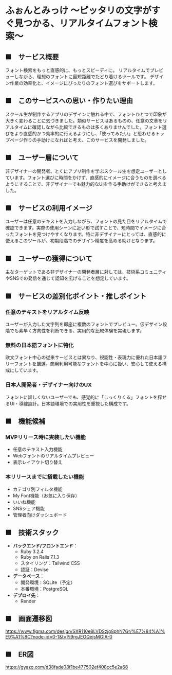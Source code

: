 # ふぉんとみっけ 〜ピッタリの文字がすぐ見つかる、リアルタイムフォント検索〜

## ■　サービス概要

フォント検索をもっと直感的に、もっとスピーディに。
リアルタイムでプレビューしながら、理想のフォントに最短距離でたどり着けるツールです。
デザイン作業の効率化と、イメージにぴったりのフォント選びをサポートします。

## ■　このサービスへの思い・作りたい理由

スクール生が制作するアプリのデザインに触れる中で、フォントひとつで印象が大きく変わることに気づきました。類似サービスはあるものの、任意の文章をリアルタイムに確認しながら比較できるものは多くありませんでした。フォント選びをより直感的かつ効率的に行えるようにし、「使ってみたい」と思わせるトップページ作りの手助けになればと考え、このサービスを開発しました。

## ■　ユーザー層について

非デザイナーの開発者、とくにアプリ制作を学ぶスクール生を想定ユーザーとしています。フォント選びに時間をかけず、直感的にイメージに合うものを選べるようにすることで、非デザイナーでも魅力的なUIを作る手助けができると考えました。

## ■　サービスの利用イメージ

ユーザーは任意のテキストを入力しながら、フォントの見た目をリアルタイムで確認できます。実際の使用シーンに近い形で試すことで、短時間でイメージに合ったフォントを見つけやすくなります。特に非デザイナーにとっては、直感的に使えるこのツールが、初期段階でのデザイン精度を高める助けとなります。

## ■　ユーザーの獲得について

主なターゲットである非デザイナーの開発者層に対しては、技術系コミュニティやSNSでの発信を通じて認知を広げることを想定しています。

## ■　サービスの差別化ポイント・推しポイント

### 任意のテキストをリアルタイム反映
ユーザーが入力した文字列を即座に複数のフォントでプレビュー。仮デザイン段階でも素早く方向性を判断できる、実用的な比較体験を実現します。

### 無料の日本語フォントに特化
欧文フォント中心の従来サービスとは異なり、視認性・表現力に優れた日本語フリーフォントを厳選。商用利用可能なフォントを中心に扱い、安心して使える構成にしています。

### 日本人開発者・デザイナー向けのUX
フォントに詳しくないユーザーでも、感覚的に「しっくりくる」フォントを探せるUI・導線設計。日本語環境での実用性を重視した構成です。

## ■　機能候補

### MVPリリース時に実装したい機能

- 任意のテキスト入力機能
- Webフォントのリアルタイムプレビュー
- 表示レイアウト切り替え

### 本リリースまでに搭載したい機能

- カテゴリ別フィルタ機能
- My Font機能（お気に入り保存）
- いいね機能
- SNSシェア機能
- 管理者向けダッシュボード

## ■　技術スタック

- **バックエンド/フロントエンド**：
    - Ruby 3.2.4
    - Ruby on Rails 7.1.3
    - スタイリング：Tailwind CSS
    - 認証：Devise
- **データベース**：
    - 開発環境：SQLite（予定）
    - 本番環境：PostgreSQL
- **デプロイ先**：
    - Render


## ■　画面遷移図

<https://www.figma.com/design/SXR110e8LVDSzjg8phN7Gr/%E7%84%A1%E9%A1%8C?node-id=0-1&t=Pi9rgJEOQejsMGIA-0>

## ■　ER図

<https://gyazo.com/d38fade08f1be477502ef408cc5e2a68>